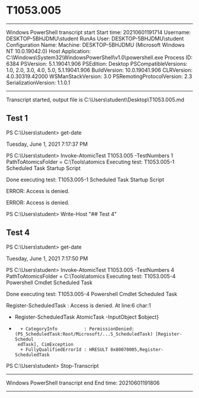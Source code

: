 # T1053.005

**********************
Windows PowerShell transcript start
Start time: 20210601191714
Username: DESKTOP-5BHJDMU\student
RunAs User: DESKTOP-5BHJDMU\student
Configuration Name: 
Machine: DESKTOP-5BHJDMU (Microsoft Windows NT 10.0.19042.0)
Host Application: C:\Windows\System32\WindowsPowerShell\v1.0\powershell.exe
Process ID: 6384
PSVersion: 5.1.19041.906
PSEdition: Desktop
PSCompatibleVersions: 1.0, 2.0, 3.0, 4.0, 5.0, 5.1.19041.906
BuildVersion: 10.0.19041.906
CLRVersion: 4.0.30319.42000
WSManStackVersion: 3.0
PSRemotingProtocolVersion: 2.3
SerializationVersion: 1.1.0.1
**********************
Transcript started, output file is C:\Users\student\Desktop\T1053.005.md

## Test 1
PS C:\Users\student> get-date

Tuesday, June 1, 2021 7:17:37 PM


PS C:\Users\student> Invoke-AtomicTest T1053.005 -TestNumbers 1
PathToAtomicsFolder = C:\Tools\atomics
Executing test:
T1053.005-1 Scheduled Task Startup Script

Done executing test:
T1053.005-1 Scheduled Task Startup Script

ERROR: Access is denied.

ERROR: Access is denied.

PS C:\Users\student> Write-Host "## Test 4"

## Test 4
PS C:\Users\student> get-date

Tuesday, June 1, 2021 7:17:50 PM


PS C:\Users\student> Invoke-AtomicTest T1053.005 -TestNumbers 4
PathToAtomicsFolder = C:\Tools\atomics
Executing test:
T1053.005-4 Powershell Cmdlet Scheduled Task

Done executing test:
T1053.005-4 Powershell Cmdlet Scheduled Task

Register-ScheduledTask : Access is denied.
At line:6 char:1
+ Register-ScheduledTask AtomicTask -InputObject $object}
+ ~~~~~~~~~~~~~~~~~~~~~~~~~~~~~~~~~~~~~~~~~~~~~~~~~~~~~~
    + CategoryInfo          : PermissionDenied: (PS_ScheduledTask:Root/Microsoft/...S_ScheduledTask) [Register-Schedul
   edTask], CimException
    + FullyQualifiedErrorId : HRESULT 0x80070005,Register-ScheduledTask

PS C:\Users\student> Stop-Transcript
**********************
Windows PowerShell transcript end
End time: 20210601191806
**********************
